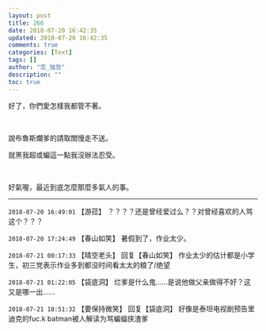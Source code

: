 ```yaml
---
layout: post
title: 266
date: 2018-07-20 16:42:35
updated: 2018-07-20 16:42:35
comments: true
categories: [Text]
tags: []
author: "恋_独哲"
description: ""
toc: true
---
```


<p>好了，你們愛怎樣我都管不著。</p> 
<p><br /></p> 
<p>說布魯斯爛爹的請取關慢走不送。</p> 
<p>就黑我超或蝙這一點我沒辦法忍受。</p> 
<p><br /></p> 
<p>好氣喔，最近到底怎麼那麼多氣人的事。</p>

---

`2018-07-20 16:49:01` 【游菈】 ？？？？还是曾经爱过么？？对曾经喜欢的人骂这个？？？

`2018-07-20 17:24:49` 【春山如笑】 暑假到了，作业太少。

`2018-07-21 00:17:33` 【晴空老头】 回复【春山如笑】 作业太少的估计都是小学生，初三党表示作业多到都没时间看太太的粮了/绝望

`2018-07-21 01:22:05` 【袋底洞】 烂爹是什么鬼……是说他做父亲做得不好？这又是哪一出……

`2018-07-21 18:51:32` 【要保持微笑】 回复【袋底洞】 好像是泰坦电视剧预告里迪克的fuc.k batman被人解读为骂蝙蝠侠渣爹
